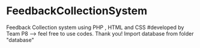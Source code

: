 # FeedbackCollectionSystem
Feedback Collection system using PHP , HTML and CSS #developed by Team P8 --> feel free to use codes. Thank you! Import database from folder "database"

